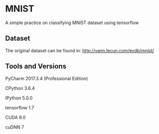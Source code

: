 # MNIST

A simple practice on classifying MNIST dataset using tensorflow

## Dataset
The original dataset can be found in: 
http://yann.lecun.com/exdb/mnist/

## Tools and Versions
PyCharm 2017.3.4 (Professional Edition)

CPython 3.6.4 

IPython 5.0.0

tensorflow 1.7

CUDA 9.0

cuDNN 7
